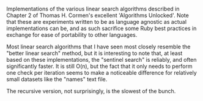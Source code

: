 Implementations of the various linear search algorithms described in Chapter 2 of Thomas H. Cormen's excellent 'Algorithms Unlocked'. Note that these are experiments written to be as language agnostic as actual implementations can be, and as such sacrifice some Ruby best practices in exchange for ease of portability to other languages.

Most linear search algorithms that I have seen most closely resemble the "better linear search" method, but it is interesting to note that, at least based on these implementations, the "sentinel search" is reliably, and often significantly faster. It is still O(n), but the fact that it only needs to perform one check per iteration seems to make a noticeable difference for relatively small datasets like the "names" text file.

The recursive version, not surprisingly, is the slowest of the bunch.
